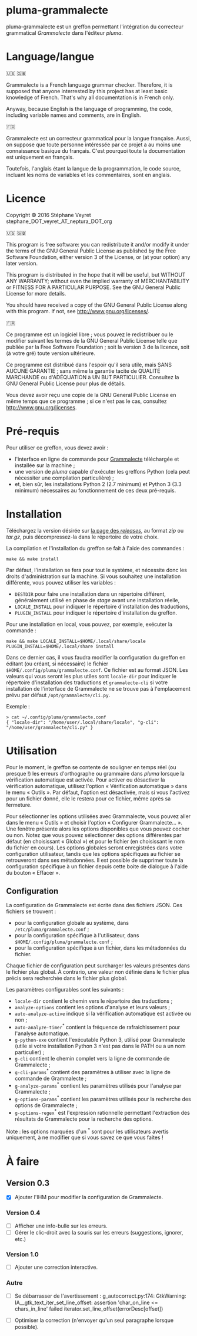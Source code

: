 # pluma-grammalecte

pluma-grammalecte est un greffon permettant l'intégration du correcteur grammatical _Grammalecte_ dans l'éditeur _pluma_.

# Language/langue

:us: :gb:

Grammalecte is a French language grammar checker. Therefore, it is supposed that anyone interrested by this project has at least basic knowledge of French. That's why all documentation is in French only.

Anyway, because English is the language of programming, the code, including variable names and comments, are in English.

:fr:

Grammalecte est un correcteur grammatical pour la langue française. Aussi, on suppose que toute personne intéressée par ce projet a au moins une connaissance basique du français. C'est pourquoi toute la documentation est uniquement en français.

Toutefois, l'anglais étant la langue de la programmation, le code source, incluant les noms de variables et les commentaires, sont en anglais.

# Licence

Copyright © 2016 Stéphane Veyret stephane_DOT_veyret_AT_neptura_DOT_org

:us: :gb:

This program is free software: you can redistribute it and/or modify it under the terms of the GNU General Public License as published by the Free Software Foundation, either version 3 of the License, or (at your option) any later version.

This program is distributed in the hope that it will be useful, but WITHOUT ANY WARRANTY; without even the implied warranty of MERCHANTABILITY or FITNESS FOR A PARTICULAR PURPOSE. See the GNU General Public License for more details.

You should have received a copy of the GNU General Public License along with this program. If not, see http://www.gnu.org/licenses/.

:fr:

Ce programme est un logiciel libre ; vous pouvez le redistribuer ou le modifier suivant les termes de la GNU General Public License telle que publiée par la Free Software Foundation ; soit la version 3 de la licence, soit (à votre gré) toute version ultérieure.

Ce programme est distribué dans l'espoir qu'il sera utile, mais SANS AUCUNE GARANTIE ; sans même la garantie tacite de QUALITÉ MARCHANDE ou d'ADÉQUATION à UN BUT PARTICULIER. Consultez la GNU General Public License pour plus de détails.

Vous devez avoir reçu une copie de la GNU General Public License en même temps que ce programme ; si ce n'est pas le cas, consultez http://www.gnu.org/licenses.

# Pré-requis

Pour utiliser ce greffon, vous devez avoir :
* l'interface en ligne de commande pour [Grammalecte](http://grammalecte.net/?download_div) téléchargée et installée sur la machine ;
* une version de _pluma_ capable d'exécuter les greffons Python (cela peut nécessiter une compilation particulière) ;
* et, bien sûr, les installations Python 2 (2.7 minimum) et Python 3 (3.3 minimum) nécessaires au fonctionnement de ces deux pré-requis.

# Installation

Téléchargez la version désirée sur [la page des _releases_](https://github.com/sveyret/pluma-grammalecte/releases), au format _zip_ ou _tar.gz_, puis décompressez-la dans le répertoire de votre choix.

La compilation et l'installation du greffon se fait à l'aide des commandes :

    make && make install

Par défaut, l'installation se fera pour tout le système, et nécessite donc les droits d'administration sur la machine. Si vous souhaitez une installation différente, vous pouvez utiliser les variables :
* `DESTDIR` pour faire une installation dans un répertoire différent, généralement utilisé en phase de _stage_ avant une installation réelle,
* `LOCALE_INSTALL` pour indiquer le répertoire d'installation des traductions,
* `PLUGIN_INSTALL` pour indiquer le répertoire d'installation du greffon.

Pour une installation en local, vous pouvez, par exemple, exécuter la commande :

    make && make LOCALE_INSTALL=$HOME/.local/share/locale PLUGIN_INSTALL=$HOME/.local/share install

Dans ce dernier cas, il vous faudra modifier la configuration du greffon en éditant (ou créant, si nécessaire) le fichier `$HOME/.config/pluma/grammalecte.conf`. Ce fichier est au format JSON. Les valeurs qui vous seront les plus utiles sont `locale-dir` pour indiquer le répertoire d'installation des traductions et `grammalecte-cli` si votre installation de l'interface de Grammalecte ne se trouve pas à l'emplacement prévu par défaut `/opt/grammalecte/cli.py`.

Exemple :

    > cat ~/.config/pluma/grammalecte.conf
    { "locale-dir": "/home/user/.local/share/locale", "g-cli": "/home/user/grammalecte/cli.py" }

# Utilisation

Pour le moment, le greffon se contente de souligner en temps réel (ou presque !) les erreurs d'orthographe ou grammaire dans _pluma_ lorsque la vérification automatique est activée. Pour activer ou désactiver la vérification automatique, utilisez l'option « Vérification automatique » dans le menu « Outils ». Par défaut, l'option est désactivée, mais si vous l'activez pour un fichier donné, elle le restera pour ce fichier, même après sa fermeture.

Pour sélectionner les options utilisées avec Grammalecte, vous pouvez aller dans le menu « Outils » et choisir l'option « Configurer Grammalecte... ». Une fenêtre présente alors les options disponibles que vous pouvez cocher ou non. Notez que vous pouvez sélectionner des options différentes par défaut (en choisissant « Global ») et pour le fichier (en choisissant le nom du fichier en cours). Les options globales seront enregistrées dans votre configuration utilisateur, tandis que les options spécifiques au fichier se retrouveront dans ses métadonnées. Il est possible de supprimer toute la configuration spécifique à un fichier depuis cette boite de dialogue à l'aide du bouton « Effacer ».

## Configuration

La configuration de Grammalecte est écrite dans des fichiers JSON. Ces fichiers se trouvent :
* pour la configuration globale au système, dans `/etc/pluma/grammalecte.conf` ;
* pour la configuration spécifique à l'utilisateur, dans `$HOME/.config/pluma/grammalecte.conf` ;
* pour la configuration spécifique à un fichier, dans les métadonnées du fichier.

Chaque fichier de configuration peut surcharger les valeurs présentes dans le fichier plus global. À contrario, une valeur non définie dans le fichier plus précis sera recherchée dans le fichier plus global.

Les paramètres configurables sont les suivants :
* `locale-dir` contient le chemin vers le répertoire des traductions ;
* `analyze-options` contient les options d'analyse et leurs valeurs ;
* `auto-analyze-active` indique si la vérification automatique est activée ou non ;
* `auto-analyze-timer`<sup>*</sup> contient la fréquence de rafraichissement pour l'analyse automatique.
* `g-python-exe` contient l'exécutable Python 3, utilisé pour Grammalecte (utile si votre installation Python 3 n'est pas dans le PATH ou a un nom particulier) ;
* `g-cli` contient le chemin complet vers la ligne de commande de Grammalecte ;
* `g-cli-params`<sup>*</sup> contient des paramètres à utiliser avec la ligne de commande de Grammalecte ;
* `g-analyze-params`<sup>*</sup> contient les paramètres utilisés pour l'analyse par Grammalecte ;
* `g-options-params`<sup>*</sup> contient les paramètres utilisés pour la recherche des options de Grammalecte ;
* `g-options-regex`<sup>*</sup> est l'expression rationnelle permettant l'extraction des résultats de Grammalecte pour la recherche des options.

Note : les options marquées d'un <sup>*</sup> sont pour les utilisateurs avertis uniquement, à ne modifier que si vous savez ce que vous faites !

# À faire

## Version 0.3

- [x] Ajouter l'IHM pour modifier la configuration de Grammalecte.

### Version 0.4

- [ ] Afficher une info-bulle sur les erreurs.
- [ ] Gérer le clic-droit avec la souris sur les erreurs (suggestions, ignorer, etc.)

### Version 1.0

- [ ] Ajouter une correction interactive.

### Autre

- [ ] Se débarrasser de l'avertissement : g_autocorrect.py:174: GtkWarning: IA__gtk_text_iter_set_line_offset: assertion 'char_on_line <= chars_in_line' failed
  iterator.set_line_offset(errorDesc[offset])
- [ ] Optimiser la correction (n'envoyer qu'un seul paragraphe lorsque possible).

